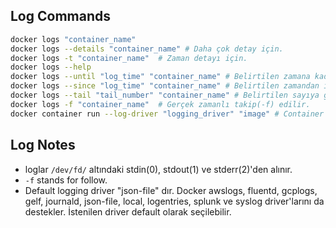 ## Log Commands
``` bash
docker logs "container_name"
docker logs --details "container_name" # Daha çok detay için.
docker logs -t "container_name"  # Zaman detayı için.
docker logs --help
docker logs --until "log_time" "container_name" # Belirtilen zamana kadar oluşan loglar listelenir.
docker logs --since "log_time" "container_name" # Belirtilen zamandan itibaren oluşan loglar listelenir.
docker logs --tail "tail_number" "container_name" # Belirtilen sayıya göre son loglar listelenir.
docker logs -f "container_name"  # Gerçek zamanlı takip(-f) edilir.
docker container run --log-driver "logging_driver" "image" # Container belirtilen logging driver ile çalışır.
```

## Log Notes

- loglar ```/dev/fd/``` altındaki stdin(0), stdout(1) ve stderr(2)'den alınır.
- ```-f``` stands for follow.
- Default logging driver "json-file" dır. Docker awslogs, fluentd, gcplogs, gelf, journald, json-file, local, logentries, splunk ve syslog driver'larını da destekler. İstenilen driver default olarak seçilebilir.